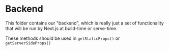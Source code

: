 # Backend

This folder contains our "backend", which is really just a set of functionality that will be run by Next.js at build-time
or serve-time.

These methods should be used in `getStaticProps()` or `getServerSideProps()`